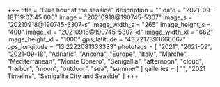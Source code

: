 +++
title = "Blue hour at the seaside"
description = ""
date = "2021-09-18T19:07:45.000"
image = "20210918@190745-5307"
image_s = "20210918@190745-5307-s"
image_width_s = "265"
image_height_s = "400"
image_xl = "20210918@190745-5307-xl"
image_width_xl = "662"
image_height_xl = "1000"
gps_latitude = "43.7217393666667"
gps_longitude = "13.2222081333333"
phototags = [ "2021", "2021-09", "2021-09-18", "Adriatic", "Ancona", "Europe", "Italy", "Marche", "Mediterranean", "Monte Conero", "Senigallia", "afternoon", "cloud", "harbor", "moon", "outdoor", "sea", "summer" ]
galleries = [ "", "2021 Timeline", "Senigallia City and Seaside" ]
+++
